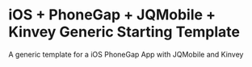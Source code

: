 iOS + PhoneGap + JQMobile + Kinvey Generic Starting Template
====================================

A generic template for a iOS PhoneGap App with JQMobile and Kinvey